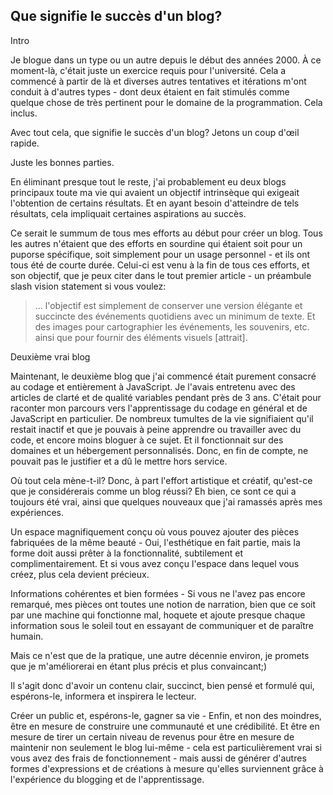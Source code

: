 ## Que signifie le succès d'un blog?

Intro

Je blogue dans un type ou un autre depuis le début des années 2000. À ce moment-là, c'était juste un exercice requis pour l'université. Cela a commencé à partir de là et diverses autres tentatives et itérations m'ont conduit à d'autres types - dont deux étaient en fait stimulés comme quelque chose de très pertinent pour le domaine de la programmation. Cela inclus.

Avec tout cela, que signifie le succès d'un blog? Jetons un coup d'œil rapide.

Juste les bonnes parties.

En éliminant presque tout le reste, j'ai probablement eu deux blogs principaux toute ma vie qui avaient un objectif intrinsèque qui exigeait l'obtention de certains résultats. Et en ayant besoin d'atteindre de tels résultats, cela impliquait certaines aspirations au succès.

Ce serait le summum de tous mes efforts au début pour créer un blog. Tous les autres n'étaient que des efforts en sourdine qui étaient soit pour un puporse spécifique, soit simplement pour un usage personnel - et ils ont tous été de courte durée. Celui-ci est venu à la fin de tous ces efforts, et son objectif, que je peux citer dans le tout premier article - un préambule slash vision statement si vous voulez:


> ... l'objectif est simplement de conserver une version élégante et succincte des événements quotidiens avec un minimum de texte. Et des images pour cartographier les événements, les souvenirs, etc. ainsi que pour fournir des éléments visuels [attrait].

Deuxième vrai blog

Maintenant, le deuxième blog que j'ai commencé était purement consacré au codage et entièrement à JavaScript. Je l'avais entretenu avec des articles de clarté et de qualité variables pendant près de 3 ans. C'était pour raconter mon parcours vers l'apprentissage du codage en général et de JavaScript en particulier. De nombreux tumultes de la vie signifiaient qu'il restait inactif et que je pouvais à peine apprendre ou travailler avec du code, et encore moins bloguer à ce sujet. Et il fonctionnait sur des domaines et un hébergement personnalisés. Donc, en fin de compte, ne pouvait pas le justifier et a dû le mettre hors service.

Où tout cela mène-t-il?
Donc, à part l'effort artistique et créatif, qu'est-ce que je considérerais comme un blog réussi? Eh bien, ce sont ce qui a toujours été vrai, ainsi que quelques nouveaux que j'ai ramassés après mes expériences.

Un espace magnifiquement conçu où vous pouvez ajouter des pièces fabriquées de la même beauté -
Oui, l'esthétique en fait partie, mais la forme doit aussi prêter à la fonctionnalité, subtilement et complimentairement. Et si vous avez conçu l'espace dans lequel vous créez, plus cela devient précieux.

Informations cohérentes et bien formées -
Si vous ne l'avez pas encore remarqué, mes pièces ont toutes une notion de narration, bien que ce soit par une machine qui fonctionne mal, hoquete et ajoute presque chaque information sous le soleil tout en essayant de communiquer et de paraître humain.

Mais ce n'est que de la pratique, une autre décennie environ, je promets que je m'améliorerai en étant plus précis et plus convaincant;)

Il s'agit donc d'avoir un contenu clair, succinct, bien pensé et formulé qui, espérons-le, informera et inspirera le lecteur.

Créer un public et, espérons-le, gagner sa vie -
Enfin, et non des moindres, être en mesure de construire une communauté et une crédibilité. Et être en mesure de tirer un certain niveau de revenus pour être en mesure de maintenir non seulement le blog lui-même - cela est particulièrement vrai si vous avez des frais de fonctionnement - mais aussi de générer d'autres formes d'expressions et de créations à mesure qu'elles surviennent grâce à l'expérience du blogging et de l'apprentissage.